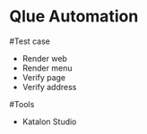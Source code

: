 # Qlue Automation

#Test case
- Render web
- Render menu
- Verify page
- Verify address

#Tools
- Katalon Studio

